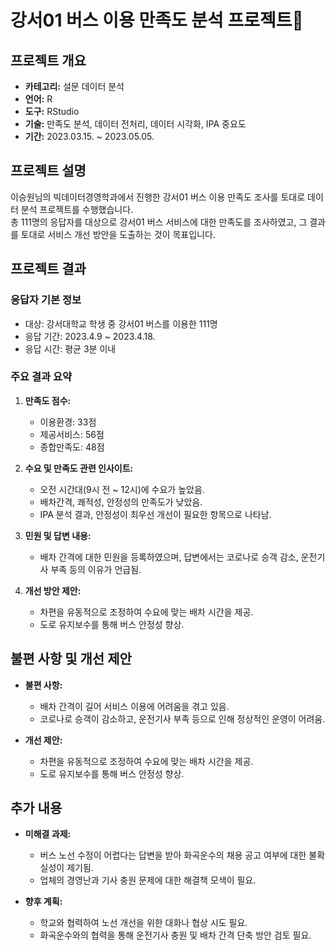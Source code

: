 # 강서01 버스 이용 만족도 분석 프로젝트🚌

## 프로젝트 개요
- **카테고리:** 설문 데이터 분석
- **언어:** R
- **도구:** RStudio
- **기술:** 만족도 분석, 데이터 전처리, 데이터 시각화, IPA 중요도
- **기간:** 2023.03.15. ~ 2023.05.05.

## 프로젝트 설명
이승원님의 빅데이터경영학과에서 진행한 강서01 버스 이용 만족도 조사를 토대로 데이터 분석 프로젝트를 수행했습니다.<br>총 111명의 응답자를 대상으로 강서01 버스 서비스에 대한 만족도를 조사하였고, 그 결과를 토대로 서비스 개선 방안을 도출하는 것이 목표입니다.

## 프로젝트 결과
### 응답자 기본 정보
- 대상: 강서대학교 학생 중 강서01 버스를 이용한 111명
- 응답 기간: 2023.4.9 ~ 2023.4.18.
- 응답 시간: 평균 3분 이내

### 주요 결과 요약
1. **만족도 점수:**
   - 이용환경: 33점
   - 제공서비스: 56점
   - 종합만족도: 48점

2. **수요 및 만족도 관련 인사이트:**
   - 오전 시간대(9시 전 ~ 12시)에 수요가 높았음.
   - 배차간격, 쾌적성, 안정성의 만족도가 낮았음.
   - IPA 분석 결과, 안정성이 최우선 개선이 필요한 항목으로 나타남.

3. **민원 및 답변 내용:**
   - 배차 간격에 대한 민원을 등록하였으며, 답변에서는 코로나로 승객 감소, 운전기사 부족 등의 이유가 언급됨.

4. **개선 방안 제안:**
   - 차편을 유동적으로 조정하여 수요에 맞는 배차 시간을 제공.
   - 도로 유지보수를 통해 버스 안정성 향상.

## 불편 사항 및 개선 제안
- **불편 사항:**
   - 배차 간격이 길어 서비스 이용에 어려움을 겪고 있음.
   - 코로나로 승객이 감소하고, 운전기사 부족 등으로 인해 정상적인 운영이 어려움.

- **개선 제안:**
   - 차편을 유동적으로 조정하여 수요에 맞는 배차 시간을 제공.
   - 도로 유지보수를 통해 버스 안정성 향상.

## 추가 내용
- **미해결 과제:**
   - 버스 노선 수정이 어렵다는 답변을 받아 화곡운수의 채용 공고 여부에 대한 불확실성이 제기됨.
   - 업체의 경영난과 기사 충원 문제에 대한 해결책 모색이 필요.

- **향후 계획:**
   - 학교와 협력하여 노선 개선을 위한 대화나 협상 시도 필요.
   - 화곡운수와의 협력을 통해 운전기사 충원 및 배차 간격 단축 방안 검토 필요.
